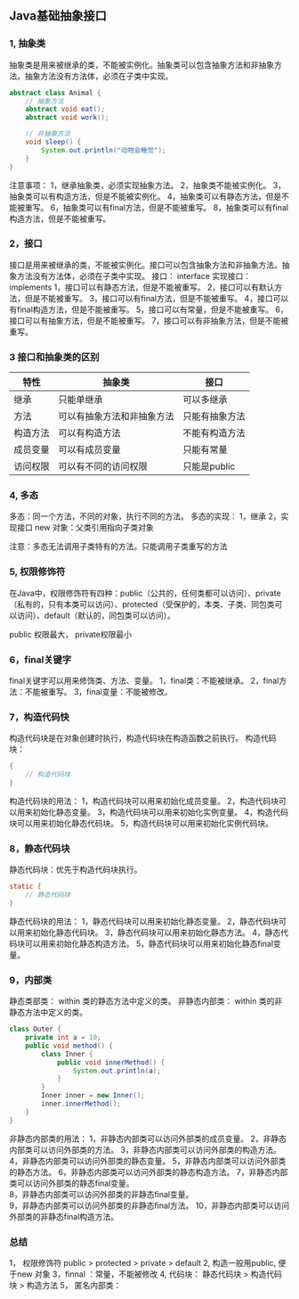 ##  Java基础抽象接口

### 1, 抽象类
抽象类是用来被继承的类，不能被实例化。抽象类可以包含抽象方法和非抽象方法。抽象方法没有方法体，必须在子类中实现。

```java
abstract class Animal {
    // 抽象方法
    abstract void eat();
    abstract void work();

    // 非抽象方法
    void sleep() {
        System.out.println("动物会睡觉");
    }
}
```
注意事项：
1，继承抽象类，必须实现抽象方法。
2，抽象类不能被实例化。
3，抽象类可以有构造方法，但是不能被实例化。
4，抽象类可以有静态方法，但是不能被重写。
6，抽象类可以有final方法，但是不能被重写。
8，抽象类可以有final构造方法，但是不能被重写。

### 2，接口
接口是用来被继承的类，不能被实例化。接口可以包含抽象方法和非抽象方法。抽象方法没有方法体，必须在子类中实现。
接口： interface
实现接口： implements
1，接口可以有静态方法，但是不能被重写。
2，接口可以有默认方法，但是不能被重写。
3，接口可以有final方法，但是不能被重写。
4，接口可以有final构造方法，但是不能被重写。
5，接口可以有常量，但是不能被重写。
6，接口可以有抽象方法，但是不能被重写。
7，接口可以有非抽象方法，但是不能被重写。


### 3 接口和抽象类的区别
| 特性         | 抽象类                     | 接口                       |
| ------------ | -------------------------- | -------------------------- |
| 继承         | 只能单继承                 | 可以多继承                 |
| 方法         | 可以有抽象方法和非抽象方法 | 只能有抽象方法             |
| 构造方法     | 可以有构造方法             | 不能有构造方法             |
| 成员变量     | 可以有成员变量             | 只能有常量                 |
| 访问权限     | 可以有不同的访问权限       | 只能是public               |


### 4, 多态
多态：同一个方法，不同的对象，执行不同的方法。
多态的实现：
1，继承
2，实现接口
new 对象：父类引用指向子类对象

注意：多态无法调用子类特有的方法。只能调用子类重写的方法

### 5, 权限修饰符
在Java中，权限修饰符有四种：public（公共的，任何类都可以访问）、private（私有的，只有本类可以访问）、protected（受保护的，本类、子类、同包类可以访问）、default（默认的，同包类可以访问）。

public 权限最大， private权限最小


### 6，final关键字
final关键字可以用来修饰类、方法、变量。
1，final类：不能被继承。
2，final方法：不能被重写。
3，final变量：不能被修改。

### 7，构造代码快
构造代码块是在对象创建时执行，构造代码块在构造函数之前执行。
构造代码块：
```java
{
    // 构造代码块
}
```
构造代码块的用法：
1，构造代码块可以用来初始化成员变量。
2，构造代码块可以用来初始化静态变量。
3，构造代码块可以用来初始化实例变量。
4，构造代码块可以用来初始化静态代码块。
5，构造代码块可以用来初始化实例代码块。

### 8，静态代码块
静态代码块：优先于构造代码块执行。
```java
static {
    // 静态代码块
}
```
静态代码块的用法：
1，静态代码块可以用来初始化静态变量。
2，静态代码块可以用来初始化静态代码块。
3，静态代码块可以用来初始化静态方法。
4，静态代码块可以用来初始化静态构造方法。
5，静态代码块可以用来初始化静态final变量。

### 9，内部类

静态类部类： within 类的静态方法中定义的类。
非静态内部类： within 类的非静态方法中定义的类。

```java
class Outer {
    private int a = 10;
    public void method() {
        class Inner {
            public void innerMethod() {
                System.out.println(a);
            }
        }
        Inner inner = new Inner();
        inner.innerMethod();
    }
}
```
非静态内部类的用法：
1，非静态内部类可以访问外部类的成员变量。
2，非静态内部类可以访问外部类的方法。
3，非静态内部类可以访问外部类的构造方法。
4，非静态内部类可以访问外部类的静态变量。
5，非静态内部类可以访问外部类的静态方法。
6，非静态内部类可以访问外部类的静态构造方法。
7，非静态内部类可以访问外部类的静态final变量。  
8，非静态内部类可以访问外部类的非静态final变量。    
9，非静态内部类可以访问外部类的非静态final方法。
10，非静态内部类可以访问外部类的非静态final构造方法。    

### 总结
1， 权限修饰符
public > protected > private > default
2, 构造一般用public, 便于new 对象
3，finnal ：常量，不能被修改
4, 代码块： 静态代码块 > 构造代码块 > 构造方法
5， 匿名内部类：
